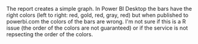 The report creates a simple graph.
In Power BI Desktop the bars have the right colors (left to right: red, gold, red, gray, red) but when published to powerbi.com the colors of the bars are wrong.
I'm not sure if this is a R issue (the order of the colors are not guaranteed) or if the service is not repsecting the order of the colors.

